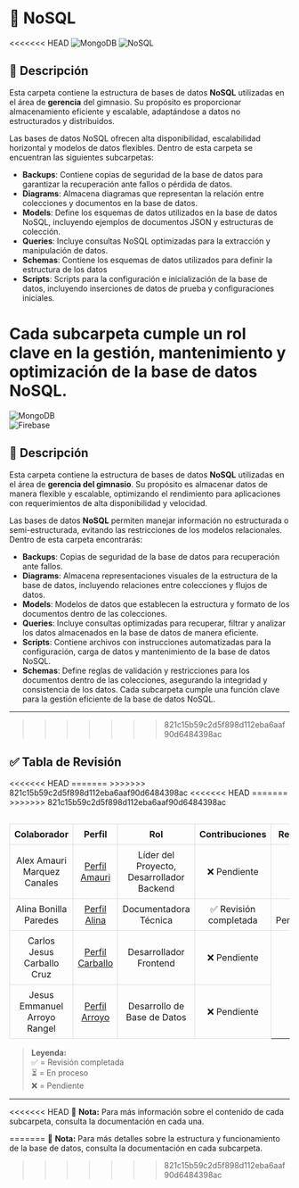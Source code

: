  # 📂 NoSQL  

<<<<<<< HEAD
![MongoDB](https://img.shields.io/badge/MongoDB-47A248?style=for-the-badge&logo=mongodb&logoColor=white)  ![NoSQL](https://img.shields.io/badge/NoSQL-FF6F00?style=for-the-badge&logo=apache-couchdb&logoColor=white)

## 📁 Descripción  

Esta carpeta contiene la estructura de bases de datos **NoSQL** utilizadas en el área de **gerencia** del gimnasio. Su propósito es proporcionar almacenamiento eficiente y escalable, adaptándose a datos no estructurados y distribuidos.  

Las bases de datos NoSQL ofrecen alta disponibilidad, escalabilidad horizontal y modelos de datos flexibles. Dentro de esta carpeta se encuentran las siguientes subcarpetas:

- **Backups**: Contiene copias de seguridad de la base de datos para garantizar la recuperación ante fallos o pérdida de datos.
- **Diagrams**: Almacena diagramas que representan la relación entre colecciones y documentos en la base de datos.
- **Models**: Define los esquemas de datos utilizados en la base de datos NoSQL, incluyendo ejemplos de documentos JSON y estructuras de colección.
- **Queries**: Incluye consultas NoSQL optimizadas para la extracción y manipulación de datos.
- **Schemas**: Contiene los esquemas de datos utilizados para definir la estructura de los datos
- **Scripts**: Scripts para la configuración e inicialización de la base de datos, incluyendo inserciones de datos de prueba y configuraciones iniciales.

Cada subcarpeta cumple un rol clave en la gestión, mantenimiento y optimización de la base de datos NoSQL.  
=======
![MongoDB](https://img.shields.io/badge/MongoDB-47A248?style=for-the-badge&logo=mongodb&logoColor=white)  
![Firebase](https://img.shields.io/badge/Firebase-FFCA28?style=for-the-badge&logo=firebase&logoColor=white)  

## 📁 Descripción  

Esta carpeta contiene la estructura de bases de datos **NoSQL** utilizadas en el área de **gerencia del gimnasio**. Su propósito es almacenar datos de manera flexible y escalable, optimizando el rendimiento para aplicaciones con requerimientos de alta disponibilidad y velocidad.  

Las bases de datos **NoSQL** permiten manejar información no estructurada o semi-estructurada, evitando las restricciones de los modelos relacionales. Dentro de esta carpeta encontrarás:  

- **Backups**: Copias de seguridad de la base de datos para recuperación ante fallos.  
- **Diagrams**: Almacena representaciones visuales de la estructura de la base de datos, incluyendo relaciones entre colecciones y flujos de datos.  
- **Models**: Modelos de datos que establecen la estructura y formato de los documentos dentro de las colecciones.  
- **Queries**: Incluye consultas optimizadas para recuperar, filtrar y analizar los datos almacenados en la base de datos de manera eficiente.  
- **Scripts**: Contiene archivos con instrucciones automatizadas para la configuración, carga de datos y mantenimiento de la base de datos NoSQL.  
- **Schemas**: Define reglas de validación y restricciones para los documentos dentro de las colecciones, asegurando la integridad y consistencia de los datos.
Cada subcarpeta cumple una función clave para la gestión eficiente de la base de datos NoSQL.  

---
>>>>>>> 821c15b59c2d5f898d112eba6aaf90d6484398ac

## ✅ Tabla de Revisión  

<table style="width: 100%; border-collapse: collapse; margin-top: 30px;">
  <thead>
    <tr>
      <th style="border: 1px solid #ddd; padding: 8px; text-align: center;">Colaborador</th>
      <th style="border: 1px solid #ddd; padding: 8px; text-align: center;">Perfil</th>
<<<<<<< HEAD
      <th style="border: 1px solid #ddd; padding: 8px; text-align: center;">Rol</th>
=======
      <th style="border: 1px solid #ddd; padding: 8px; text-align: center;">Contribuciones</th>
>>>>>>> 821c15b59c2d5f898d112eba6aaf90d6484398ac
      <th style="border: 1px solid #ddd; padding: 8px; text-align: center;">Revisión</th>
    </tr>
  </thead>
  <tbody>
    <tr>
      <td style="border: 1px solid #ddd; padding: 8px; text-align: center;">Alex Amauri Marquez Canales</td>
      <td style="border: 1px solid #ddd; padding: 8px; text-align: center;"><a href="https://github.com/Alex01Dev" target="_blank">Perfil Amauri</a></td>
      <td style="border: 1px solid #ddd; padding: 8px; text-align: center;">Líder del Proyecto, Desarrollador Backend</td>
      <td style="border: 1px solid #ddd; padding: 8px; text-align: center;">❌ Pendiente</td>
    </tr>
    <tr>
      <td style="border: 1px solid #ddd; padding: 8px; text-align: center;">Alina Bonilla Paredes</td>
      <td style="border: 1px solid #ddd; padding: 8px; text-align: center;"><a href="https://github.com/Ali-2121" target="_blank">Perfil Alina</a></td>
      <td style="border: 1px solid #ddd; padding: 8px; text-align: center;">Documentadora Técnica</td>
<<<<<<< HEAD
      <td style="border: 1px solid #ddd; padding: 8px; text-align: center;">✅ Revisión completada  </td>
=======
      <td style="border: 1px solid #ddd; padding: 8px; text-align: center;">❌ Pendiente</td>
>>>>>>> 821c15b59c2d5f898d112eba6aaf90d6484398ac
    </tr>
    <tr>
      <td style="border: 1px solid #ddd; padding: 8px; text-align: center;">Carlos Jesus Carballo Cruz</td>
      <td style="border: 1px solid #ddd; padding: 8px; text-align: center;"><a href="https://github.com/CarlosJ67" target="_blank">Perfil Carballo</a></td>
      <td style="border: 1px solid #ddd; padding: 8px; text-align: center;">Desarrollador Frontend</td>
      <td style="border: 1px solid #ddd; padding: 8px; text-align: center;">❌ Pendiente</td>
    </tr>
    <tr>
      <td style="border: 1px solid #ddd; padding: 8px; text-align: center;">Jesus Emmanuel Arroyo Rangel</td>
      <td style="border: 1px solid #ddd; padding: 8px; text-align: center;"><a href="https://github.com/des-arrosho" target="_blank">Perfil Arroyo</a></td>
      <td style="border: 1px solid #ddd; padding: 8px; text-align: center;">Desarrollo de Base de Datos</td>
      <td style="border: 1px solid #ddd; padding: 8px; text-align: center;">❌ Pendiente</td>
    </tr>
  </tbody>
</table>

> **Leyenda:**  
> ✅ = Revisión completada  
> ⏳ = En proceso  
> ❌ = Pendiente  

---

<<<<<<< HEAD
📌 **Nota:** Para más información sobre el contenido de cada subcarpeta, consulta la documentación en cada una.

=======
📌 **Nota:** Para más detalles sobre la estructura y funcionamiento de la base de datos, consulta la documentación en cada subcarpeta.
>>>>>>> 821c15b59c2d5f898d112eba6aaf90d6484398ac
